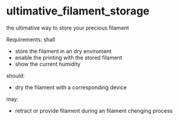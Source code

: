 # ultimative_filament_storage
the ultimative way to store your precious filament

Requirements:
shall
 - store the filament in an dry enviroment
 - enable the printing with the stored filament
 - show the current humidity


 should:
  - dry the filament with a corresponding device


 may:
  - retract or provide filament during an filament chenging process
